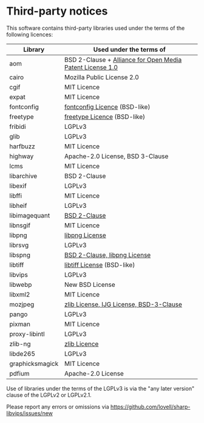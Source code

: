 # Third-party notices

This software contains third-party libraries
used under the terms of the following licences:

| Library         | Used under the terms of                                                                                   |
|-----------------|-----------------------------------------------------------------------------------------------------------|
| aom             | BSD 2-Clause + [Alliance for Open Media Patent License 1.0](https://aomedia.org/license/patent-license/)  |
| cairo           | Mozilla Public License 2.0                                                                                |
| cgif            | MIT Licence                                                                                               |
| expat           | MIT Licence                                                                                               |
| fontconfig      | [fontconfig Licence](https://gitlab.freedesktop.org/fontconfig/fontconfig/blob/main/COPYING) (BSD-like)   |
| freetype        | [freetype Licence](https://git.savannah.gnu.org/cgit/freetype/freetype2.git/tree/docs/FTL.TXT) (BSD-like) |
| fribidi         | LGPLv3                                                                                                    |
| glib            | LGPLv3                                                                                                    |
| harfbuzz        | MIT Licence                                                                                               |
| highway         | Apache-2.0 License, BSD 3-Clause                                                                          |
| lcms            | MIT Licence                                                                                               |
| libarchive      | BSD 2-Clause                                                                                              |
| libexif         | LGPLv3                                                                                                    |
| libffi          | MIT Licence                                                                                               |
| libheif         | LGPLv3                                                                                                    |
| libimagequant   | [BSD 2-Clause](https://github.com/lovell/libimagequant/blob/main/COPYRIGHT)                               |
| libnsgif        | MIT Licence                                                                                               |
| libpng          | [libpng License](https://github.com/pnggroup/libpng/blob/master/LICENSE)                                  |
| librsvg         | LGPLv3                                                                                                    |
| libspng         | [BSD 2-Clause, libpng License](https://github.com/randy408/libspng/blob/master/LICENSE)                   |
| libtiff         | [libtiff License](https://gitlab.com/libtiff/libtiff/blob/master/LICENSE.md) (BSD-like)                   |
| libvips         | LGPLv3                                                                                                    |
| libwebp         | New BSD License                                                                                           |
| libxml2         | MIT Licence                                                                                               |
| mozjpeg         | [zlib License, IJG License, BSD-3-Clause](https://github.com/mozilla/mozjpeg/blob/master/LICENSE.md)      |
| pango           | LGPLv3                                                                                                    |
| pixman          | MIT Licence                                                                                               |
| proxy-libintl   | LGPLv3                                                                                                    |
| zlib-ng         | [zlib Licence](https://github.com/zlib-ng/zlib-ng/blob/develop/LICENSE.md)                                |
| libde265        | LGPLv3                                                                                                    |
| graphicksmagick | MIT Licence                                                                                               |
| pdfium          | Apache-2.0 License                                                                                        |

Use of libraries under the terms of the LGPLv3 is via the
"any later version" clause of the LGPLv2 or LGPLv2.1.

Please report any errors or omissions via
https://github.com/lovell/sharp-libvips/issues/new
